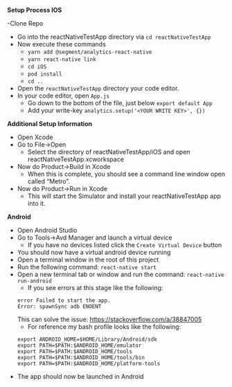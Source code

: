 **Setup Process IOS**

-Clone Repo
- Go into the reactNativeTestApp directory via `cd reactNativeTestApp`
- Now execute these commands
    - `yarn add @segment/analytics-react-native`
    - `yarn react-native link`
    - `cd iOS`
    - `pod install`
    - `cd ..`
- Open the `reactNativeTestApp` directory your code editor.
- In your code editor, open `App.js`
    - Go down to the bottom of the file, just below `export default App`
    - Add your write-key `analytics.setup('<YOUR WRITE KEY>', {})`
    
**Additional Setup Information**    
- Open Xcode
- Go to File→Open
    - Select the directory of reactNativeTestApp/iOS and open reactNativeTestApp.xcworkspace
- Now do Product→Build in Xcode
    - When this is complete, you should see a command line window open called “Metro”.
- Now do Product→Run in Xcode
    - This will start the Simulator and install your reactNativeTestApp app into it.
    
**Android**
- Open Android Studio
- Go to Tools->Avd Manager and launch a virtual device
    - If you have no devices listed click the `Create Virtual Device` button
- You should now have a virtual android device running
- Open a terminal window in the root of this project
- Run the following command: `react-native start`
- Open a new terminal tab or window and run the command: `react-native run-android`
    - If you see errors at this stage like the following:
    ```
    error Failed to start the app.
    Error: spawnSync adb ENOENT
    ```
    This can solve the issue: https://stackoverflow.com/a/38847005
    - For reference my bash profile looks like the following:
    ```
    export ANDROID_HOME=$HOME/Library/Android/sdk
    export PATH=$PATH:$ANDROID_HOME/emulator
    export PATH=$PATH:$ANDROID_HOME/tools
    export PATH=$PATH:$ANDROID_HOME/tools/bin
    export PATH=$PATH:$ANDROID_HOME/platform-tools
    ```
- The app should now be launched in Android
